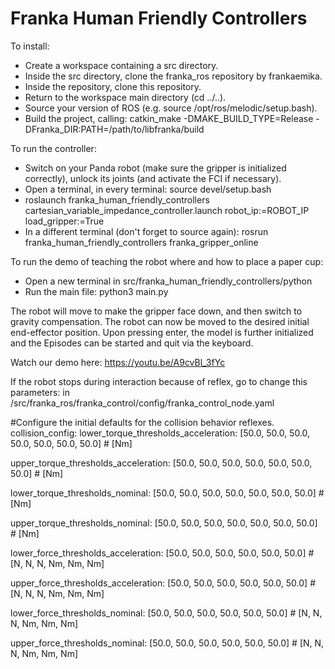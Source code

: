 # Franka Human Friendly Controllers
To install:
- Create a workspace containing a src directory.
- Inside the src directory, clone the franka_ros repository by frankaemika.
- Inside the repository, clone this repository.
- Return to the workspace main directory (cd ../..).
- Source your version of ROS (e.g. source /opt/ros/melodic/setup.bash).
- Build the project, calling: catkin_make -DMAKE_BUILD_TYPE=Release -DFranka_DIR:PATH=/path/to/libfranka/build

To run the controller:
- Switch on your Panda robot (make sure the gripper is initialized correctly), unlock its joints (and activate the FCI if necessary).
- Open a terminal, in every terminal: source devel/setup.bash
- roslaunch franka_human_friendly_controllers cartesian_variable_impedance_controller.launch robot_ip:=ROBOT_IP load_gripper:=True
- In a different terminal (don't forget to source again): rosrun franka_human_friendly_controllers franka_gripper_online

To run the demo of teaching the robot where and how to place a paper cup:
- Open a new terminal in src/franka_human_friendly_controllers/python
- Run the main file: python3 main.py

The robot will move to make the gripper face down, and then switch to gravity compensation.
The robot can now be moved to the desired initial end-effector position.
Upon pressing enter, the model is further initialized and the Episodes can be started and quit via the keyboard.

Watch our demo here: https://youtu.be/A9cvBl_3fYc

If the robot stops during interaction because of reflex, go to change this parameters:
in /src/franka_ros/franka_control/config/franka_control_node.yaml

#Configure the initial defaults for the collision behavior reflexes.
collision_config:
  lower_torque_thresholds_acceleration: [50.0, 50.0, 50.0, 50.0, 50.0, 50.0, 50.0]  # [Nm]
  
  upper_torque_thresholds_acceleration: [50.0, 50.0, 50.0, 50.0, 50.0, 50.0, 50.0]  # [Nm]
  
  lower_torque_thresholds_nominal: [50.0, 50.0, 50.0, 50.0, 50.0, 50.0, 50.0]  # [Nm]
  
  upper_torque_thresholds_nominal: [50.0, 50.0, 50.0, 50.0, 50.0, 50.0, 50.0]  # [Nm]
  
  lower_force_thresholds_acceleration: [50.0, 50.0, 50.0, 50.0, 50.0, 50.0]  # [N, N, N, Nm, Nm, Nm]
  
  upper_force_thresholds_acceleration: [50.0, 50.0, 50.0, 50.0, 50.0, 50.0]  # [N, N, N, Nm, Nm, Nm] 
  
  lower_force_thresholds_nominal: [50.0, 50.0, 50.0, 50.0, 50.0, 50.0]  # [N, N, N, Nm, Nm, Nm]
  
  upper_force_thresholds_nominal: [50.0, 50.0, 50.0, 50.0, 50.0, 50.0]  # [N, N, N, Nm, Nm, Nm]
  
  
